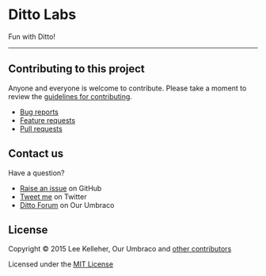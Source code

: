 # Ditto Labs

Fun with Ditto!

---

## Contributing to this project

Anyone and everyone is welcome to contribute. Please take a moment to review the [guidelines for contributing](CONTRIBUTING.md).

* [Bug reports](CONTRIBUTING.md#bugs)
* [Feature requests](CONTRIBUTING.md#features)
* [Pull requests](CONTRIBUTING.md#pull-requests)


## Contact us

Have a question?

* [Raise an issue](https://github.com/leekelleher/umbraco-ditto-labs/issues) on GitHub
* [Tweet me](https://github.com/leekelleher) on Twitter
* [Ditto Forum](http://our.umbraco.org/projects/developer-tools/ditto/ditto-feedback/) on Our Umbraco


## License

Copyright &copy; 2015 Lee Kelleher, Our Umbraco and [other contributors](https://github.com/leekelleher/umbraco-ditto-labs/graphs/contributors)

Licensed under the [MIT License](LICENSE.md)